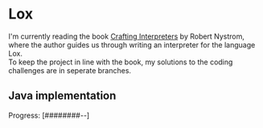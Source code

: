 # Lox
I'm currently reading the book [Crafting Interpreters](https://craftinginterpreters.com/) by Robert Nystrom, where the author guides us through writing an interpreter for the language Lox.  
To keep the project in line with the book, my solutions to the coding challenges are in seperate branches.

## Java implementation  
Progress: [########--]
